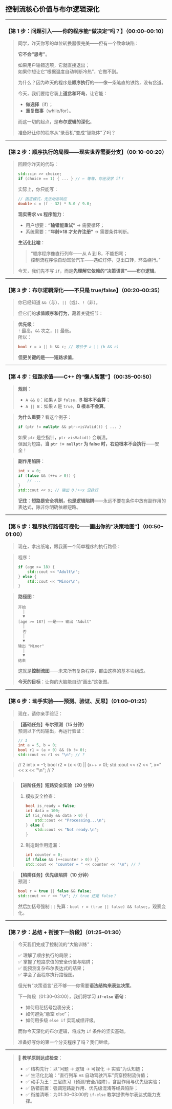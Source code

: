 ## **控制流核心价值与布尔逻辑深化**  

---

### 【第 1 步：问题引入——你的程序能“做决定”吗？】（00:00–00:10）

> 同学，昨天你写的单位转换器很完美——但有一个致命缺陷：  
>  
> **它不会“思考”**。  
>  
> 如果用户输错选项，它就直接退出；  
> 如果你想让它“根据温度自动判断冷热”，它做不到。  
>  
> 为什么？因为昨天的程序是**顺序执行**的——像一条笔直的铁路，没有岔道。  
>  
> 今天，我们要给它装上**道岔和环岛**，让它能：  
> - **做选择**（if）；  
> - **重复做事**（while/for）。  
>  
> 而这一切的起点，是**布尔逻辑的深化**。  
>  
> 准备好让你的程序从“录音机”变成“智能体”了吗？

---

### 【第 2 步：顺序执行的局限——现实世界需要分支】（00:10–00:20）

> 回顾你昨天的代码：
> ```cpp
> std::cin >> choice;
> if (choice == 1) { ... } // ← 等等，你还没学 if！
> ```
>  
> 实际上，你只能写：
> ```cpp
> // 固定模式，无法动态响应
> double c = (f - 32) * 5.0 / 9.0;
> ```
>  
> **现实需求 vs 程序能力**：  
> - 用户想要：**“输错能重试”** → 需要循环；  
> - 系统需要：**“年龄≥18 才允许注册”** → 需要条件判断。  
>  
> **生活化比喻**：  
> > “顺序程序像直行列车——从 A 到 B，不能拐弯；  
> > 控制流程序像自动驾驶汽车——遇红灯停，见出口转，环岛绕行。”  
>  
> 今天，我们先不写 `if`，而是**先理解它依赖的“决策语言”——布尔逻辑**。

---

### 【第 3 步：布尔逻辑深化——不只是 true/false】（00:20–00:35）

> 你已经知道 `&&`（与）、`||`（或）、`!`（非）。  
>  
> 但它们的**求值顺序和行为**，藏着关键细节：

> **优先级**：  
> `!` 最高，`&&` 次之，`||` 最低。  
> 所以：
> ```cpp
> bool r = a || b && c; // 等价于 a || (b && c)
> ```
>  
> **但更关键的是——短路求值**。

---

### 【第 4 步：短路求值——C++ 的“懒人智慧”】（00:35–00:50）

> **规则**：  
> - `A && B`：如果 `A` 是 `false`，**B 根本不会算**；  
> - `A || B`：如果 `A` 是 `true`，**B 根本不会算**。

> **为什么重要**？看这个例子：
> ```cpp
> if (ptr != nullptr && ptr->isValid()) { ... }
> ```
> 如果 `ptr` 是空指针，`ptr->isValid()` 会崩溃。  
> 但因为短路，**当 `ptr != nullptr` 为 false 时，右边根本不会执行**——安全！

> **副作用陷阱**：  
> ```cpp
> int x = 0;
> if (false && (++x > 0)) {
>     // ...
> }
> std::cout << x; // 输出 0！++x 没执行
> ```
>  
> **记住**：**短路是安全机制，也是逻辑陷阱**——永远不要在条件中放有副作用的表达式，除非你明确依赖短路。

---

### 【第 5 步：程序执行路径可视化——画出你的“决策地图”】（00:50–01:00）

> 现在，拿出纸笔，跟我画一个简单程序的执行路径：

> 程序：
> ```cpp
> if (age >= 18) {
>     std::cout << "Adult\n";
> } else {
>     std::cout << "Minor\n";
> }
> ```

> **路径图**：
> ```
> 开始
>   │
>   ▼
> [age >= 18?] ——是——→ 输出 "Adult"
>   │
>   否
>   │
>   ▼
> 输出 "Minor"
>   │
>   ▼
> 结束
> ```
>  
> 这就是**控制流图**——未来所有复杂程序，都由这样的基本块组成。  
>  
> **今天的目标**：让你的大脑能自动“画出”这张图。

---

### 【第 6 步：动手实验——预测、验证、反思】（01:00–01:25）

> 现在，请你亲手验证：

> **【基础任务】布尔预测（15 分钟）**  
> 预测以下代码输出，再运行验证：
> ```cpp
> // 1
> int a = 5, b = 0;
> bool r1 = (a > 0) && (b != 0);
> std::cout << r1 << "\n"; // ?

> // 2
> int x = -1;
> bool r2 = (x < 0) || (x++ > 0);
> std::cout << r2 << ", x=" << x << "\n"; // ?
> ```

> **【进阶任务】短路安全实验（20 分钟）**  
> 1. 模拟安全检查：
>    ```cpp
>    bool is_ready = false;
>    int data = 100;
>    if (is_ready && data > 0) {
>        std::cout << "Processing...\n";
>    } else {
>        std::cout << "Not ready.\n";
>    }
>    ```
> 2. 制造副作用遗漏：
>    ```cpp
>    int counter = 0;
>    if (false && (++counter > 0)) {}
>    std::cout << "counter = " << counter << "\n"; // ?
>    ```

> **【陷阱任务】优先级陷阱（10 分钟）**  
> 预测：
> ```cpp
> bool r = true || false && false;
> std::cout << r << "\n"; // true 还是 false？
> ```
> 然后加括号强制 `||` 先算：`bool r = (true || false) && false;`，观察变化。

---

### 【第 7 步：总结 + 衔接下一阶段】（01:25–01:30）

> 今天我们完成了控制流的“大脑训练”：  
>  
> ✅ 理解了顺序执行的局限；  
> ✅ 掌握了短路求值的安全价值与陷阱；  
> ✅ 能预测复杂布尔表达式的结果；  
> ✅ 学会了画程序执行路径图。  
>  
> 但光有“决策语言”还不够——你需要**语法结构来表达决策**。  
>  
> 下一阶段（01:30–03:00），我们将学习 **`if-else` 语句**：  
> - 如何用花括号包裹分支；  
> - 如何避免“悬空 else”；  
> - 如何用多级 `else if` 实现成绩评级。  
>  
> 而你今天深化的布尔逻辑，将成为 `if` 条件的坚实基础。  
>  
> 准备好写你的第一个分支程序了吗？我们继续。

---

> 📌 **教学原则达成检查**：  
> - ✅ 结构先行：以“问题 → 逻辑 → 可视化 → 实验”为认知链；  
> - ✅ 生活化比喻：“直行列车 vs 自动驾驶汽车”贯穿控制流价值；  
> - ✅ 动手为王：三层练习（预测/安全/陷阱），含副作用与优先级实验；  
> - ✅ 防错前置：强调短路副作用、优先级混淆等经典陷阱；  
> - ✅ 衔接清晰：为01:30–03:00的 `if-else` 教学提供布尔表达式能力支撑。
